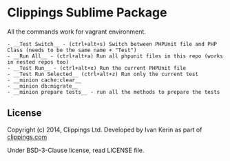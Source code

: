 # Clippings Sublime Package

All the commands work for vagrant environment.

	- __Test Switch__ - (ctrl+alt+s) Switch between PHPUnit file and PHP Class (needs to be the same name + "Test")
	- __Run All__ - (ctrl+alt+a) Run all phpunit files in this repo (works in nested repos too)
	- __Test Run__ - (ctrl+alt+x) Run the current PHPUnit file
	- __Test Run Selected__ (ctrl+alt+z) Run only the current test
	- __minion cache:clear__
	- __minion db:migrate__
	- __minion prepare tests__ - run all the methods to prepare the tests

## License

Copyright (c) 2014, Clippings Ltd. Developed by Ivan Kerin as part of [clippings.com](http://clippings.com)

Under BSD-3-Clause license, read LICENSE file.